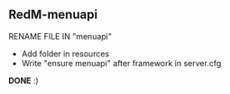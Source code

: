 **RedM-menuapi**
-
RENAME FILE IN "menuapi"

* Add folder in resources
* Write "ensure menuapi" after framework in server.cfg</br>

**DONE** :)
